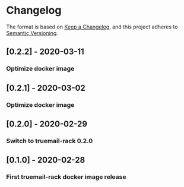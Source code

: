 # Changelog
The format is based on [Keep a Changelog](https://keepachangelog.com/en/1.0.0/), and this project adheres to [Semantic Versioning](https://semver.org/spec/v2.0.0.html).

## [0.2.2] - 2020-03-11
### Optimize docker image

## [0.2.1] - 2020-03-02
### Optimize docker image

## [0.2.0] - 2020-02-29
### Switch to truemail-rack 0.2.0

## [0.1.0] - 2020-02-28
### First truemail-rack docker image release
